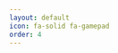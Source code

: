 ```yaml
---
layout: default
icon: fa-solid fa-gamepad
order: 4
---
```


<div id="cube" style="--aspect-ratio:16/9">
  <div id="param" class="dat-gui">
    <script src="https://cdnjs.cloudflare.com/ajax/libs/three.js/r121/three.min.js"></script>
    <script src="https://cdnjs.cloudflare.com/ajax/libs/dat-gui/0.7.7/dat.gui.min.js"></script>
    <script src='/assets/js/playground.js'></script>
  </div>
</div>



